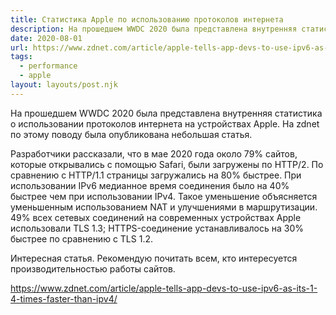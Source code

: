 ```yaml
---
title: Статистика Apple по использованию протоколов интернета
description: На прошедшем WWDC 2020 была представлена внутренняя статистика о использовании протоколов интернета на устройствах Apple
date: 2020-08-01
url: https://www.zdnet.com/article/apple-tells-app-devs-to-use-ipv6-as-its-1-4-times-faster-than-ipv4/
tags:
  - performance
  - apple
layout: layouts/post.njk
---
```

На прошедшем WWDC 2020 была представлена внутренняя статистика о использовании протоколов интернета на устройствах Apple. На zdnet по этому поводу была опубликована небольшая статья.

Разработчики рассказали, что в мае 2020 года около 79% сайтов, которые открывались с помощью Safari, были загружены по HTTP/2. По сравнению с HTTP/1.1 страницы загружались на 80% быстрее. При использовании IPv6 медианное время соединения было на 40% быстрее чем при использовании IPv4. Такое уменьшение объясняется уменьшенным использованием NAT и улучшениями в маршрутизации. 49% всех сетевых соединений на современных устройствах Apple использовали TLS 1.3; HTTPS-соединение устанавливалось на 30% быстрее по сравнению c TLS 1.2.

Интересная статья. Рекомендую почитать всем, кто интересуется  производительностью работы сайтов.

https://www.zdnet.com/article/apple-tells-app-devs-to-use-ipv6-as-its-1-4-times-faster-than-ipv4/
